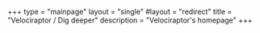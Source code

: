 +++
type = "mainpage"
layout = "single"
#layout = "redirect"
title = "Velociraptor / Dig deeper"
description = "Velociraptor's homepage"
+++
